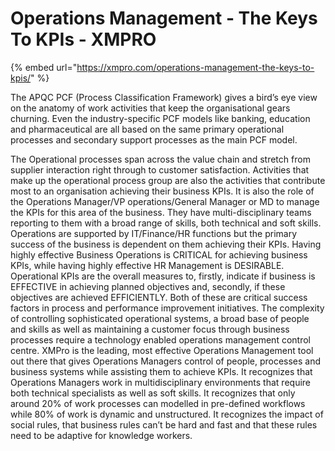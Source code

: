 # Operations Management - The Keys To KPIs - XMPRO

{% embed url="https://xmpro.com/operations-management-the-keys-to-kpis/" %}

The APQC PCF (Process Classification Framework) gives a bird’s eye view on the anatomy of work activities that keep the organisational gears churning. Even the industry-specific PCF models like banking, education and pharmaceutical are all based on the same primary operational processes and secondary support processes as the main PCF model.

The Operational processes span across the value chain and stretch from supplier interaction right through to customer satisfaction. Activities that make up the operational process group are also the activities that contribute most to an organisation achieving their business KPIs. It is also the role of the Operations Manager/VP operations/General Manager or MD to manage the KPIs for this area of the business. They have multi-disciplinary teams reporting to them with a broad range of skills, both technical and soft skills.
Operations are supported by IT/Finance/HR functions but the primary success of the business is dependent on them achieving their KPIs. Having highly effective Business Operations is CRITICAL for achieving business KPIs, while having highly effective HR Management is DESIRABLE.
Operational KPIs are the overall measures to, firstly, indicate if business is EFFECTIVE in achieving planned objectives and, secondly, if these objectives are achieved EFFICIENTLY. Both of these are critical success factors in process and performance improvement initiatives.
The complexity of controlling sophisticated operational systems, a broad base of people and skills as well as maintaining a customer focus through business processes require a technology enabled operations management control centre.
XMPro is the leading, most effective Operations Management tool out there that gives Operations Managers control of people, processes and business systems while assisting them to achieve KPIs.
It recognizes that Operations Managers work in multidisciplinary environments that require both technical specialists as well as soft skills. It recognizes that only around 20% of work processes can modelled in pre-defined workflows while 80% of work is dynamic and unstructured. It recognizes the impact of social rules, that business rules can’t be hard and fast and that these rules need to be adaptive for knowledge workers. 